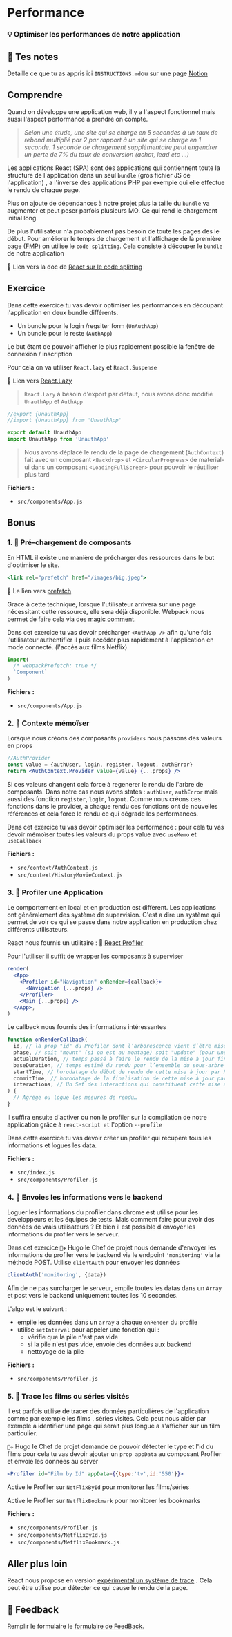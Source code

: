 # Performance

### 💡 Optimiser les performances de notre application

## 📝 Tes notes

Detaille ce que tu as appris ici
`INSTRUCTIONS.md`ou sur une page [Notion](https://go.mikecodeur.com/course-notes-template)

## Comprendre

Quand on développe une application web, il y a l'aspect fonctionnel mais aussi
l'aspect performance à prendre on compte.

> _Selon une étude, une site qui se charge en 5 secondes à un taux de rebond
> multiplié par 2 par rapport à un site qui se charge en 1 seconde. 1 seconde de
> chargement supplémentaire peut engendrer un perte de 7% du taux de conversion
> (achat, lead etc ...)_

Les applications React (SPA) sont des applications qui contiennent toute la
structure de l'application dans un seul `bundle` (gros fichier JS de
l'application) , a l'inverse des applications PHP par exemple qui elle effectue
le rendu de chaque page.

Plus on ajoute de dépendances à notre projet plus la taille du `bundle` va
augmenter et peut peser parfois plusieurs MO. Ce qui rend le chargement initial
long.

De plus l'utilisateur n'a probablement pas besoin de toute les pages des le
début. Pour améliorer le temps de chargement et l'affichage de la première page
([FMP](https://developer.mozilla.org/fr/docs/Glossary/first_meaningful_paint))
on utilise le `code splitting`. Cela consiste à découper le `bundle` de notre
application

📑 Lien vers la doc de
[React sur le code splitting](https://reactjs.org/docs/code-splitting.html)

## Exercice

Dans cette exercice tu vas devoir optimiser les performances en découpant
l'application en deux bundle différents.

- Un bundle pour le login /regsiter form (`UnAuthApp`)
- Un bundle pour le reste (`AuthApp`)

Le but étant de pouvoir afficher le plus rapidement possible la fenêtre de
connexion / inscription

Pour cela on va utiliser `React.lazy` et `React.Suspense`

📑 Lien vers
[React.Lazy](https://reactjs.org/docs/code-splitting.html#reactlazy)

> `React.Lazy` à besoin d'export par défaut, nous avons donc modifié `UnauthApp`
> et `AuthApp`

```jsx
//export {UnauthApp}
//import {UnauthApp} from 'UnauthApp'

export default UnauthApp
import UnauthApp from 'UnauthApp'
```

> Nous avons déplacé le rendu de la page de chargement (`AuthContext`) fait avec
> un composant `<Backdrop>` et `<CircularProgress>` de material-ui dans un
> composant `<LoadingFullScreen>` pour pouvoir le réutiliser plus tard

**Fichiers :**

- `src/components/App.js`

## Bonus

### 1. 🚀 Pré-chargement de composants

En HTML il existe une manière de précharger des ressources dans le but
d'optimiser le site.

```jsx
<link rel="prefetch" href="/images/big.jpeg">
```

📑 Le lien vers
[prefetch](https://developer.mozilla.org/fr/docs/Web/HTTP/Link_prefetching_FAQ)

Grace à cette technique, lorsque l'utilisateur arrivera sur une page nécessitant
cette ressource, elle sera déjà disponible. Webpack nous permet de faire cela
via des
[magic comment](https://webpack.js.org/api/module-methods/#magic-comments).

Dans cet exercice tu vas devoir précharger `<AuthApp />` afin qu'une fois
l'utilisateur authentifier il puis accéder plus rapidement à l'application en
mode connecté. (l'accès aux films Netflix)

```jsx
import(
  /* webpackPrefetch: true */
  `Component`
)
```

**Fichiers :**

- `src/components/App.js`

### 2. 🚀 Contexte mémoïser

Lorsque nous créons des composants `providers` nous passons des valeurs en props

```jsx
//AuthProvider
const value = {authUser, login, register, logout, authError}
return <AuthContext.Provider value={value} {...props} />
```

Si ces valeurs changent cela force à regenerer le rendu de l'arbre de
composants. Dans notre cas nous avons states : `authUser`, `authError` mais
aussi des fonction `register`, `login`, `logout`. Comme nous créons ces
fonctions dans le provider, a chaque rendu ces fonctions ont de nouvelles
références et cela force le rendu ce qui dégrade les performances.

Dans cet exercice tu vas devoir optimiser les performance : pour cela tu vas
devoir mémoïser toutes les valeurs du props value avec `useMemo` et
`useCallback`

**Fichiers :**

- `src/context/AuthContext.js`
- `src/context/HistoryMovieContext.js`

### 3. 🚀 Profiler une Application

Le comportement en local et en production est diffèrent. Les applications ont
généralement des système de supervision. C'est a dire un système qui permet de
voir ce qui se passe dans notre application en production chez différents
utilisateurs.

React nous fournis un utilitaire : 📑
[React Profiler](https://fr.reactjs.org/docs/profiler.html)

Pour l'utiliser il suffit de wrapper les composants à superviser

```jsx
render(
  <App>
    <Profiler id="Navigation" onRender={callback}>
      <Navigation {...props} />
    </Profiler>
    <Main {...props} />
  </App>,
)
```

Le callback nous fournis des informations intéressantes

```jsx
function onRenderCallback(
  id, // la prop "id" du Profiler dont l’arborescence vient d’être mise à jour
  phase, // soit "mount" (si on est au montage) soit "update" (pour une mise à jour)
  actualDuration, // temps passé à faire le rendu de la mise à jour finalisée
  baseDuration, // temps estimé du rendu pour l’ensemble du sous-arbre sans mémoïsation
  startTime, // horodatage du début de rendu de cette mise à jour par React
  commitTime, // horodatage de la finalisation de cette mise à jour par React
  interactions, // Un Set des interactions qui constituent cette mise à jour
) {
  // Agrège ou logue les mesures de rendu…
}
```

Il suffira ensuite d'activer ou non le profiler sur la compilation de notre
application grâce à `react-script et` l'option `--profile`

Dans cette exercice tu vas devoir créer un profiler qui récupère tous les
informations et logues les data.

**Fichiers :**

- `src/index.js`
- `src/components/Profiler.js`

### 4. 🚀 Envoies les informations vers le backend

Loguer les informations du profiler dans chrome est utilise pour les
developpeurs et les équipes de tests. Mais comment faire pour avoir des données
de vrais utilisateurs ? Et bien il est possible d'envoyer les informations du
profiler vers le serveur.

Dans cet exercice `👨‍✈️` Hugo le Chef de projet nous demande d'envoyer les
informations du profiler vers le backend via le endpoint `'monitoring'` via la
méthode POST. Utilise `clientAuth` pour envoyer les données

```jsx
clientAuth('monitoring', {data})
```

Afin de ne pas surcharger le serveur, empile toutes les datas dans un `Array` et
post vers le backend uniquement toutes les 10 secondes.

L'algo est le suivant :

- empile les données dans un `array` a chaque `onRender` du profile
- utilise `setInterval` pour appeler une fonction qui :
  - vérifie que la pile n'est pas vide
  - si la pile n'est pas vide, envoie des données aux backend
  - nettoyage de la pile

**Fichiers :**

- `src/components/Profiler.js`

### 5. 🚀 Trace les films ou séries visités

Il est parfois utilise de tracer des données particulières de l'application
comme par exemple les films , séries visités. Cela peut nous aider par exemple a
identifier une page qui serait plus longue a s'afficher sur un film particulier.

`👨‍✈️` Hugo le Chef de projet demande de pouvoir détecter le type et l'id du films
pour cela tu vas devoir ajouter un `prop appData` au composant Profiler et
envoie les données au server

```jsx
<Profiler id="Film by Id" appData={{type:'tv',id:'550'}}>
```

Active le Profiler sur `NetFlixById` pour monitorer les films/séries

Active le Profiler sur `NetflixBookmark` pour monitorer les bookmarks

**Fichiers :**

- `src/components/Profiler.js`
- `src/components/NetflixById.js`
- `src/components/NetflixBookmark.js`

## Aller plus loin

React nous propose en version
[expérimental un système de trace](https://gist.github.com/bvaughn/8de925562903afd2e7a12554adcdda16)
. Cela peut être utilise pour détecter ce qui cause le rendu de la page.

## 🐜 Feedback

Remplir le formulaire le
[formulaire de FeedBack.](https://www.google.com/url?q=https://go.mikecodeur.com/cours-react-avis?entry.1430994900%3DReact%2520NetFlix%2520Clone%26entry.533578441%3D14%2520Performance&sa=D&source=editors&ust=1639124216256000&usg=AOvVaw0m9NtE_0nrumQjwF20hcmG)
